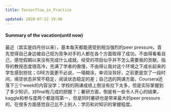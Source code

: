```yaml
---
title: Tensorflow_in_Practice

updated: 2020-07-22 19:40
---
```


#### Summary of the vacation(until now)

最近（其实是四月份以来），基本每天都能感受到相当强烈的peer pressure。首先觉得自己身边被自己视为竞争对手的人都在各个方面取得了成功，不由得看看自己，感觉假期以来没有完成什么成就。经受的项目似乎并不怎么需要我的贡献，指导的教授态度很高冷，充满了学者的傲慢，不由得让我对这个环境之下成长起来的学生感到担忧；GRE方面更不必说，一塌糊涂，单词没背好，之前更是空了一段时间，填空状态非常不稳定，阅读状态稳定的差；自己选的网课方面，Coursera还落下三个week的内容没学；学校的网课成绩上倒没有拉下太多，但是实际掌握到了多少知识，对final有几成的把握？；暑研方面，倒是有一些令人开心的结果，kaggle和参与度两个都是班第一，但是同时暑研也是带来最大的peer pressure的，在很多方面感觉自己比不上别人：学历和对知识的掌握程度。
